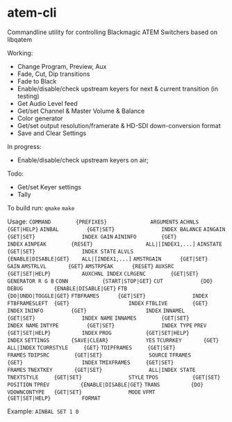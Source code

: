 # atem-cli
Commandline utility for controlling Blackmagic ATEM Switchers based on libqatem

Working:

  * Change Program, Preview, Aux
  * Fade, Cut, Dip transitions
  * Fade to Black
  * Enable/disable/check upstream keyers for next & current transition (in testing)
  * Get Audio Level feed
  * Get/set Channel & Master Volume & Balance
  * Color generator
  * Get/set output resolution/framerate & HD-SDI down-conversion format
  * Save and Clear Settings

In progress:

  * Enable/disable/check upstream keyers on air; 

Todo:

  * Get/set Keyer settings
  * Tally
  
To build run:
`qmake`
`make`

Usage:
`COMMAND        {PREFIXES}              ARGUMENTS`
`ACHNLS         {GET|HELP}`
`AINBAL         {GET|SET}               INDEX BALANCE`
`AINGAIN        {GET|SET}               INDEX GAIN`
`AININFO        {GET}                   INDEX`
`AINPEAK        {RESET}                 ALL|[INDEX1,...]`
`AINSTATE       {GET|SET}               INDEX STATE`
`ALVLS          {ENABLE|DISABLE|GET}    ALL|[INDEX1,...]`
`AMSTRGAIN      {GET|SET}               GAIN`
`AMSTRLVL       {GET}`
`AMSTRPEAK      {RESET}`
`AUXSRC         {GET|SET|HELP}          AUXCHNL INDEX`
`CLRGENC        {GET|SET}               GENERATOR R G B`
`CONN           {START|STOP|GET}`
`CUT            {DO}`
`DEBUG          {ENABLE|DISABLE|GET}`
`FTB            {DO|UNDO|TOGGLE|GET}`
`FTBFRAMES      {GET|SET}               INDEX`
`FTBFRAMESLEFT  {GET}                   INDEX`
`FTBLIVE        {GET}                   INDEX`
`ININFO         {GET}                   INDEX`
`INNAMEL        {GET|SET}               INDEX NAME`
`INNAMES        {GET|SET}               INDEX NAME`
`INTYPE         {GET|SET}               INDEX TYPE`
`PREV           {GET|SET|HELP}          INDEX`
`PROG           {GET|SET|HELP}          INDEX`
`SETTINGS       {SAVE|CLEAR}            YES`
`TCURRKEY       {GET}                   ALL|INDEX`
`TCURRSTYLE     {GET}`
`TDIPFRAMES     {GET|SET}               FRAMES`
`TDIPSRC        {GET|SET}               SOURCE`
`TFRAMES        {GET}                   INDEX`
`TMIXFRAMES     {GET|SET}               FRAMES`
`TNEXTKEY       {GET|SET}               ALL|INDEX STATE`
`TNEXTSTYLE     {GET|SET}               STYLE`
`TPOS           {GET|SET}               POSITION`
`TPREV          {ENABLE|DISABLE|GET}`
`TRANS          {DO}` 
`VDOWNCONTYPE   {GET|SET}               MODE`
`VFMT           {GET|SET|HELP}          FORMAT`

Example:
`AINBAL SET 1 0`

